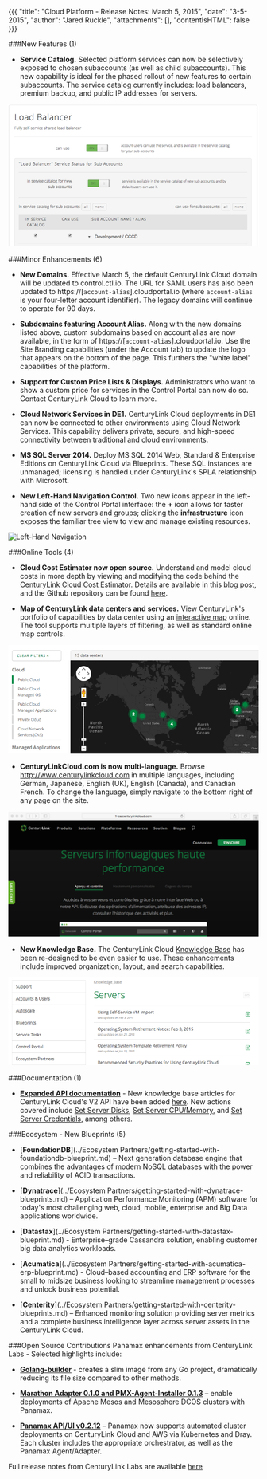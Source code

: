 {{{
  "title": "Cloud Platform - Release Notes: March 5, 2015",
  "date": "3-5-2015",
  "author": "Jared Ruckle",
  "attachments": [],
  "contentIsHTML": false
}}}

###New Features (1)

* **Service Catalog.** Selected platform services can now be selectively exposed to chosen subaccounts (as well as child subaccounts). This new capability is ideal for the phased rollout of new features to certain subaccounts. The service catalog currently includes: load balancers, premium backup, and public IP addresses for servers.

![Service Catalog](../images/service-catalog-01.png)

###Minor Enhancements (6)

* **New Domains.** Effective March 5, the default CenturyLink Cloud domain will be updated to control.ctl.io.  The URL for SAML users has also been updated to https://[`account-alias`].cloudportal.io (where `account-alias` is your four-letter account identifier). The legacy domains will continue to operate for 90 days.

* **Subdomains featuring Account Alias.** Along with the new domains listed above, custom subdomains based on account alias are now available, in the form of https://[`account-alias`].cloudportal.io. Use the Site Branding capabilities (under the Account tab) to update the logo that appears on the bottom of the page. This furthers the "white label" capabilities of the platform.

* **Support for Custom Price Lists & Displays.** Administrators who want to show a custom price for services in the Control Portal can now do so. Contact CenturyLink Cloud to learn more.

* **Cloud Network Services in DE1.** CenturyLink Cloud deployments in DE1 can now be connected to other environments using Cloud Network Services.  This capability delivers private, secure, and high-speed connectivity between traditional and cloud environments.

* **MS SQL Server 2014.** Deploy MS SQL 2014 Web, Standard & Enterprise Editions on CenturyLink Cloud via Blueprints.  These SQL instances are unmanaged; licensing is handled under CenturyLink's SPLA relationship with Microsoft.
 
* **New Left-Hand Navigation Control.** Two new icons appear in the left-hand side of the Control Portal interface: the **+** icon allows for faster creation of new servers and groups; clicking the **infrastructure** icon exposes the familiar tree view to view and manage existing resources.

![Left-Hand Navigation](../images/left-hand-nav-01.png)

###Online Tools (4)

* **Cloud Cost Estimator now open source.** Understand and model cloud costs in more depth by viewing and modifying the code behind the [CenturyLink Cloud Cost Estimator](http://www.centurylinkcloud.com/estimator). Details are available in this [blog post](http://www.centurylinkcloud.com/blog/post/cloud-services-estimator-now-open-source), and the Github repository can be found [here](http://www.github.com/CenturyLinkCloud/PriceEstimator).

* **Map of CenturyLink data centers and services.** View CenturyLink's portfolio of capabilities by data center using an [interactive map](http://www.centurylinkcloud.com/data-centers) online.  The tool supports multiple layers of filtering, as well as standard online map controls.

![Online Map of Services & Locations](../images/datacenter-capabilities-map-01.png)

* **CenturyLinkCloud.com is now multi-language.** Browse http://www.centurylinkcloud.com in multiple languages, including German, Japanese, English (UK), English (Canada), and Canadian French. To change the language, simply navigate to the bottom right of any page on the site.

![Multi-language Site](../images/multilanguage-website-01.png)
* **New Knowledge Base.** The CenturyLink Cloud [Knowledge Base](http://www.centurylinkcloud.com/knowledge-base) has been re-designed to be even easier to use. These enhancements include improved organization, layout, and search capabilities.

![Online Knowledge Base](../images/knowledge-base-online-01.png)

###Documentation (1)
* [**Expanded API documentation**](http://www.centurylinkcloud.com/api-docs/v2/) - New knowledge base articles for CenturyLink Cloud's V2 API have been added [here](http://www.centurylinkcloud.com/api-docs/v2/). New actions covered include [Set Server Disks](http://www.centurylinkcloud.com/api-docs/v2/#servers-set-server-disks), [Set Server CPU/Memory](http://www.centurylinkcloud.com/api-docs/v2/#servers-set-server-cpumemory), and [Set Server Credentials](http://www.centurylinkcloud.com/api-docs/v2/#servers-set-server-credentials), among others.

###Ecosystem - New Blueprints (5)

* [**FoundationDB**](../Ecosystem Partners/getting-started-with-foundationdb-blueprint.md) – Next generation database engine that combines the advantages of modern NoSQL databases with the power and reliability of ACID transactions.

* [**Dynatrace**](../Ecosystem Partners/getting-started-with-dynatrace-blueprints.md) – Application Performance Monitoring (APM) software for today's most challenging web, cloud, mobile, enterprise and Big Data applications worldwide.


* [**Datastax**](../Ecosystem Partners/getting-started-with-datastax-blueprint.md) - Enterprise–grade Cassandra solution, enabling customer big data analytics workloads.


* [**Acumatica**](../Ecosystem Partners/getting-started-with-acumatica-erp-blueprint.md) - Cloud–based accounting and ERP software for the small to midsize business looking to streamline management processes and unlock business potential.

* [**Centerity**](../Ecosystem Partners/getting-started-with-centerity-blueprints.md) – Enhanced monitoring solution providing server metrics and a complete business intelligence layer across  server assets in the CenturyLink Cloud.

###Open Source Contributions
Panamax enhancements from CenturyLink Labs - Selected highlights include:

* [**Golang-builder**](http://www.centurylinklabs.com/small-docker-images-for-go-apps/) - creates a slim image from any Go project, dramatically reducing its file size compared to other methods.

* [**Marathon Adapter 0.1.0  and PMX-Agent-Installer 0.1.3**](http://www.centurylinklabs.com/deploy-to-a-mesosphere-cluster-with-the-panamax-marathon-adapter/) – enable deployments of Apache Mesos and Mesosphere DCOS clusters with Panamax.

* [**Panamax API/UI v0.2.12**](http://www.centurylinklabs.com/automated-deployment-endpoint-creation-with-panamax/) – Panamax now supports automated cluster deployments on CenturyLink Cloud and AWS via Kubernetes and Dray. Each cluster includes the appropriate orchestrator, as well as the Panamax Agent/Adapter.

Full release notes from CenturyLink Labs are available [here](https://github.com/CenturyLinkLabs/panamax-ui/wiki/Release-Notes)
